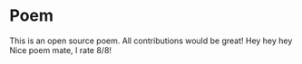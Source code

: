 # Poem
This is an open source poem. All contributions would be great!
Hey hey hey
Nice poem mate, I rate 8/8!

